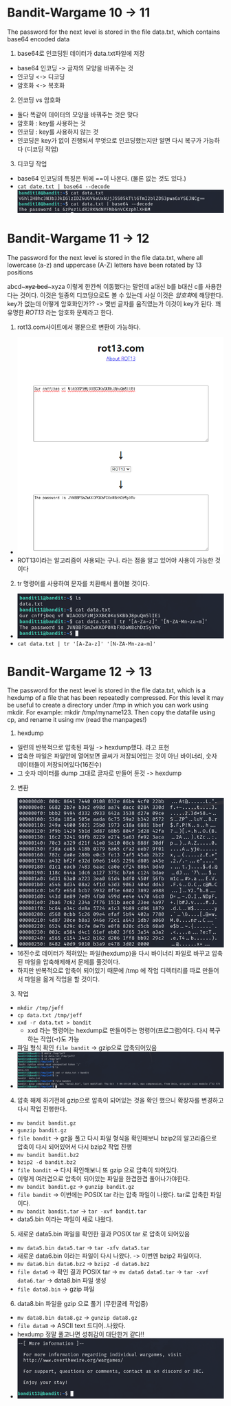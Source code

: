 <h1>Bandit-Wargame 10 -> 11 </h1>
The password for the next level is stored in the file data.txt, which contains base64 encoded data

1. base64로 인코딩된 데이터가 data.txt파일에 저장
 - base64 인코딩 -> 글자의 모양을 바꿔주는 것
 - 인코딩 <-> 디코딩
 - 암호화 <-> 복호화
2. 인코딩 vs 암호화
 - 둘다 똑같이 데이터의 모양을 바꿔주는 것은 맞다
 - 암호화 : key를 사용하는 것
 - 인코딩 : key를 사용하지 않는 것
 - 인코딩은 key가 없이 진행되서 무엇으로 인코딩했는지만 알면 다시 복구가 가능하다 (디코딩 작업)
3. 디코딩 작업
 - base64 인코딩의 특징은 뒤에 ==이 나온다. (물론 없는 것도 있다.)
 - `cat date.txt | base64 --decode`
 ![image](/assets/bandit/14.png)


<h1>Bandit-Wargame 11 -> 12 </h1>
The password for the next level is stored in the file data.txt, where all lowercase (a-z) and uppercase (A-Z) letters have been rotated by 13 positions

abcd~~~~~xyz
bcd~~~~~xyza
이렇게 한칸씩 이동했다는 말인데 a대신 b를 b대신 c를 사용한다는 것이다. 이것은 일종의 디코딩으로도 볼 수 있는데 사실 이것은 *암호화*에 해당한다.
key가 없는데 어떻게 암호화인가?? -> 몇번 글자를 움직였는가 이것이 key가 된다.
꽤 유명한 *ROT13* 라는 암호화 문제라고 한다.
1. rot13.com사이트에서 평문으로 변환이 가능하다.
 - ![image](/assets/bandit/15.png)
 - ROT13이라는 알고리즘이 사용되는 구나. 라는 점을 알고 있어야 사용이 가능한 것이다
2. tr 명령어를 사용하여 문자를 치환해서 풀어볼 것이다.
 - ![image](/assets/bandit/16.png)
 - `cat data.txt | tr '[A-Za-z]' '[N-ZA-Mn-za-m]'`


<h1>Bandit-Wargame 12 -> 13 </h1>
The password for the next level is stored in the file data.txt, which is a hexdump of a file that has been repeatedly compressed. For this level it may be useful to create a directory under /tmp in which you can work using mkdir. For example: mkdir /tmp/myname123. Then copy the datafile using cp, and rename it using mv (read the manpages!)

1. hexdump
 - 일련의 반복적으로 압축된 파일 -> hexdump했다. 라고 표현
 - 압축한 파일은 파일안에 열어보면 글씨가 저장되어있는 것이 아닌 바이너리, 숫자 데이터들이 저장되어있다(16진수)
 - 그 숫자 데이터를 dump 그대로 글자로 만들어 둔것 -> hexdump

2. 변환
 - ![image](/assets/bandit/17.png)
 - 16진수로 데이터가 적혀있는 파일(hexdump)을 다시 바이너리 파일로 바꾸고 압축된 파일을 압축해제해서 문제를 풀것이다.
 - 하지만 반복적으로 압축이 되어있기 때문에 /tmp 에 작업 디렉터리를 따로 만들어서 파일을 옮겨 작업을 할 것이다.

3. 작업
 - `mkdir /tmp/jeff`
 - `cp data.txt /tmp/jeff`
 - `xxd -r data.txt > bandit`
   - xxd 라는 명령어는 hexdump로 만들어주는 명령어(프로그램)이다. 다시 복구 하는 작업(-r)도 가능
 - 파일 형식 확인 `file bandit` -> gzip으로 압축되어있음
 - ![image](/assets/bandit/18.png)

4. 압축 해제 하기전에 gzip으로 압축이 되어있는 것을 확인 했으니 확장자를 변경하고 다시 작업 진행한다.
 - `mv bandit bandit.gz`
 - `gunzip bandit.gz`
 - `file bandit` -> gz을 풀고 다시 파일 형식을 확인해보니 bzip2의 알고리즘으로 압축이 다시 되어있어서 다시 bzip2 작업 진행
  - `mv bandit bandit.bz2`
  - `bzip2 -d bandit.bz2`
  - `file bandit` -> 다시 확인해보니 또 gzip 으로 압축이 되어있다. 
  - 이렇게 여러겹으로 압축이 되어있는 파일을 한겹한겹 풀어나가야한다.
  - `mv bandit bandit.gz` -> `gunzip bandit.gz`
  - `file bandit` -> 이번에는 POSIX tar 라는 압축 파일이 나왔다. tar로 압축한 파일이다.
  - `mv bandit bandit.tar` -> `tar -xvf bandit.tar`
  - data5.bin 이라는 파일이 새로 나왔다.

5. 새로운 data5.bin 파일을 확인한 결과 POSIX tar 로 압축이 되어있음
 - `mv data5.bin data5.tar` -> `tar -xfv data5.tar`
 - 새로운 data6.bin 이라는 파일이 다시 나왔다. -> 이번엔 bzip2 파일이다.
 - `mv data6.bin data6.bz2` -> `bzip2 -d data6.bz2`
 - `file data6` -> 확인 결과 POSIX tar -> `mv data6 data6.tar` -> `tar -xvf data6.tar` -> data8.bin 파일 생성
 - `file data8.bin` -> gzip 파일

6. data8.bin 파일을 gzip 으로 풀기 (무한굴레 작업중)
 - `mv data8.bin data8.gz` -> `gunzip data8.gz`
 - `file data8` -> ASCII text 드디어..나왔다. 
 - hexdump 정말 풀고나면 성취감이 대단한거 같다!!
 - ![image](/assets/bandit/19.png)

